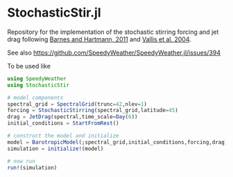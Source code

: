 # StochasticStir.jl

Repository for the implementation of the stochastic stirring forcing and jet drag following
[Barnes and Hartmann, 2011](https://journals.ametsoc.org/view/journals/atsc/68/12/jas-d-11-039.1.xml?tab_body=fulltext-display#bib14)
and [Vallis et al. 2004](https://journals.ametsoc.org/view/journals/atsc/61/3/1520-0469_2004_061_0264_amasdm_2.0.co_2.xml).

See also https://github.com/SpeedyWeather/SpeedyWeather.jl/issues/394

To be used like

```julia
using SpeedyWeather
using StochasticStir

# model components
spectral_grid = SpectralGrid(trunc=42,nlev=1)   
forcing = StochasticStirring(spectral_grid,latitude=45)
drag = JetDrag(spectral,time_scale=Day(6))
initial_conditions = StartFromRest()

# construct the model and initialize
model = BarotropicModel(;spectral_grid,initial_conditions,forcing,drag)
simulation = initialize!(model)

# now run
run!(simulation)
```
